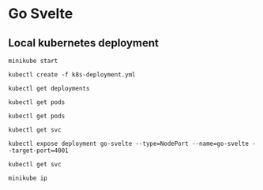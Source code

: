 # Go Svelte


## Local kubernetes deployment

```
minikube start
```

```
kubectl create -f k8s-deployment.yml
```

```
kubectl get deployments
```

```
kubectl get pods
```

```
kubectl get pods
```

```
kubectl get svc
```

```
kubectl expose deployment go-svelte --type=NodePort --name=go-svelte --target-port=4001
```

```
kubectl get svc
```

```
minikube ip
```